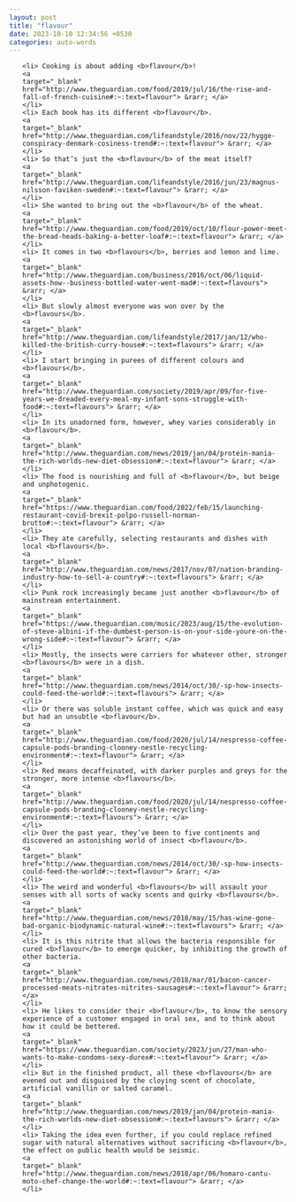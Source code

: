 ```yaml
---
layout: post
title: "flavour"
date: 2023-10-10 12:34:56 +0530
categories: auto-words
---
```

<ol>

    <li> Cooking is about adding <b>flavour</b>!
    <a 
    target="_blank" 
    href="http://www.theguardian.com/food/2019/jul/16/the-rise-and-fall-of-french-cuisine#:~:text=flavour"> &rarr; </a>
    </li>
    <li> Each book has its different <b>flavour</b>.
    <a 
    target="_blank" 
    href="http://www.theguardian.com/lifeandstyle/2016/nov/22/hygge-conspiracy-denmark-cosiness-trend#:~:text=flavour"> &rarr; </a>
    </li>
    <li> So that’s just the <b>flavour</b> of the meat itself?
    <a 
    target="_blank" 
    href="http://www.theguardian.com/lifeandstyle/2016/jun/23/magnus-nilsson-faviken-sweden#:~:text=flavour"> &rarr; </a>
    </li>
    <li> She wanted to bring out the <b>flavour</b> of the wheat.
    <a 
    target="_blank" 
    href="http://www.theguardian.com/food/2019/oct/10/flour-power-meet-the-bread-heads-baking-a-better-loaf#:~:text=flavour"> &rarr; </a>
    </li>
    <li> It comes in two <b>flavours</b>, berries and lemon and lime.
    <a 
    target="_blank" 
    href="http://www.theguardian.com/business/2016/oct/06/liquid-assets-how--business-bottled-water-went-mad#:~:text=flavours"> &rarr; </a>
    </li>
    <li> But slowly almost everyone was won over by the <b>flavours</b>.
    <a 
    target="_blank" 
    href="http://www.theguardian.com/lifeandstyle/2017/jan/12/who-killed-the-british-curry-house#:~:text=flavours"> &rarr; </a>
    </li>
    <li> I start bringing in purees of different colours and <b>flavours</b>.
    <a 
    target="_blank" 
    href="http://www.theguardian.com/society/2019/apr/09/for-five-years-we-dreaded-every-meal-my-infant-sons-struggle-with-food#:~:text=flavours"> &rarr; </a>
    </li>
    <li> In its unadorned form, however, whey varies considerably in <b>flavour</b>.
    <a 
    target="_blank" 
    href="http://www.theguardian.com/news/2019/jan/04/protein-mania-the-rich-worlds-new-diet-obsession#:~:text=flavour"> &rarr; </a>
    </li>
    <li> The food is nourishing and full of <b>flavour</b>, but beige and unphotogenic.
    <a 
    target="_blank" 
    href="https://www.theguardian.com/food/2022/feb/15/launching-restaurant-covid-brexit-polpo-russell-norman-brutto#:~:text=flavour"> &rarr; </a>
    </li>
    <li> They ate carefully, selecting restaurants and dishes with local <b>flavours</b>.
    <a 
    target="_blank" 
    href="http://www.theguardian.com/news/2017/nov/07/nation-branding-industry-how-to-sell-a-country#:~:text=flavours"> &rarr; </a>
    </li>
    <li> Punk rock increasingly became just another <b>flavour</b> of mainstream entertainment.
    <a 
    target="_blank" 
    href="https://www.theguardian.com/music/2023/aug/15/the-evolution-of-steve-albini-if-the-dumbest-person-is-on-your-side-youre-on-the-wrong-side#:~:text=flavour"> &rarr; </a>
    </li>
    <li> Mostly, the insects were carriers for whatever other, stronger <b>flavours</b> were in a dish.
    <a 
    target="_blank" 
    href="http://www.theguardian.com/news/2014/oct/30/-sp-how-insects-could-feed-the-world#:~:text=flavours"> &rarr; </a>
    </li>
    <li> Or there was soluble instant coffee, which was quick and easy but had an unsubtle <b>flavour</b>.
    <a 
    target="_blank" 
    href="http://www.theguardian.com/food/2020/jul/14/nespresso-coffee-capsule-pods-branding-clooney-nestle-recycling-environment#:~:text=flavour"> &rarr; </a>
    </li>
    <li> Red means decaffeinated, with darker purples and greys for the stronger, more intense <b>flavours</b>.
    <a 
    target="_blank" 
    href="http://www.theguardian.com/food/2020/jul/14/nespresso-coffee-capsule-pods-branding-clooney-nestle-recycling-environment#:~:text=flavours"> &rarr; </a>
    </li>
    <li> Over the past year, they’ve been to five continents and discovered an astonishing world of insect <b>flavour</b>.
    <a 
    target="_blank" 
    href="http://www.theguardian.com/news/2014/oct/30/-sp-how-insects-could-feed-the-world#:~:text=flavour"> &rarr; </a>
    </li>
    <li> The weird and wonderful <b>flavours</b> will assault your senses with all sorts of wacky scents and quirky <b>flavours</b>.
    <a 
    target="_blank" 
    href="http://www.theguardian.com/news/2018/may/15/has-wine-gone-bad-organic-biodynamic-natural-wine#:~:text=flavours"> &rarr; </a>
    </li>
    <li> It is this nitrite that allows the bacteria responsible for cured <b>flavour</b> to emerge quicker, by inhibiting the growth of other bacteria.
    <a 
    target="_blank" 
    href="http://www.theguardian.com/news/2018/mar/01/bacon-cancer-processed-meats-nitrates-nitrites-sausages#:~:text=flavour"> &rarr; </a>
    </li>
    <li> He likes to consider their <b>flavour</b>, to know the sensory experience of a customer engaged in oral sex, and to think about how it could be bettered.
    <a 
    target="_blank" 
    href="https://www.theguardian.com/society/2023/jun/27/man-who-wants-to-make-condoms-sexy-durex#:~:text=flavour"> &rarr; </a>
    </li>
    <li> But in the finished product, all these <b>flavours</b> are evened out and disguised by the cloying scent of chocolate, artificial vanillin or salted caramel.
    <a 
    target="_blank" 
    href="http://www.theguardian.com/news/2019/jan/04/protein-mania-the-rich-worlds-new-diet-obsession#:~:text=flavours"> &rarr; </a>
    </li>
    <li> Taking the idea even further, if you could replace refined sugar with natural alternatives without sacrificing <b>flavour</b>, the effect on public health would be seismic.
    <a 
    target="_blank" 
    href="http://www.theguardian.com/news/2018/apr/06/homaro-cantu-moto-chef-change-the-world#:~:text=flavour"> &rarr; </a>
    </li>